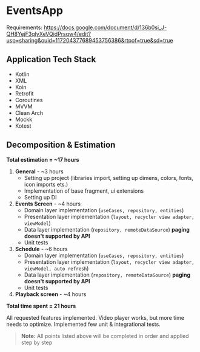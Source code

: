 # EventsApp

Requirements:
https://docs.google.com/document/d/136b0si_J-QH8YejF3qIyXeVQidPrsqw4/edit?usp=sharing&ouid=117204377689453756386&rtpof=true&sd=true

## Application Tech Stack
- Kotlin
- XML
- Koin
- Retrofit
- Coroutines
- MVVM
- Clean Arch
- Mockk
- Kotest

## Decomposition & Estimation

**Total estimation = ~17 hours**

1. **General** - ~3 hours
	-  Setting up project (libraries import, setting up dimens, colors, fonts, icon imports ets.)
	- Implementation of base fragment, ui extensions
	- Setting up DI
2. **Events Screen** - ~4 hours
	- Domain layer implementation (`useCases, repository, entities`)
	- Presentation layer implementation (`layout, recycler view adapter, viewModel`)
	- Data layer implementation (r`epository, remoteDataSource`) **paging doesn't supported by API**
	- Unit tests
3. **Schedule** - ~6 hours
	- Domain layer implementation (`useCases, repository, entities`)
	- Presentation layer implementation (`layout, recycler view adapter, viewModel, auto refresh`)
	- Data layer implementation (`repository, remoteDataSource`) **paging doesn't supported by API**
	- Unit tests
4. **Playback screen** - ~4 hours

**Total time spent = 21 hours**

All requested features implemented. Video player works, but more time needs to optimize. Implemented few unit & integrational tests.

> **Note:** All points listed above will be completed in order and applied step by step
